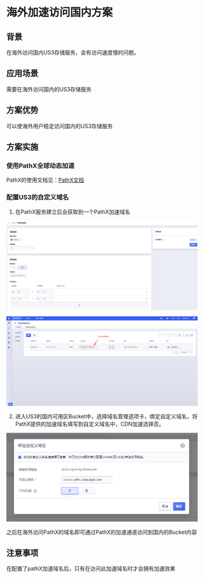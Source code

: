 # 海外加速访问国内方案

## 背景

在海外访问国内US3存储服务，会有访问速度慢的问题。

## 应用场景

需要在海外访问国内的US3存储服务

## 方案优势

可以使海外用户稳定访问国内的US3存储服务

## 方案实施

### 使用PathX全球动态加速

PathX的使用文档见：[PathX文档](https://docs.ucloud.cn/pathx/README)

### 配置US3的自定义域名

1. 在PathX服务建立后会获取到一个PathX加速域名

![image](/images/pathx2.png)

![image](/images/pathx3.png)

2. 进入US3的国内可用区Bucket中，选择域名管理选项卡，绑定自定义域名，将PathX提供的加速域名填写到自定义域名中，CDN加速选择否。

![image](/images/pathx1.png)

之后在海外访问PathX的域名即可通过PathX的加速通道访问到国内的Bucket内容

## 注意事项

在配置了pathX加速域名后，只有在访问此加速域名时才会拥有加速效果

